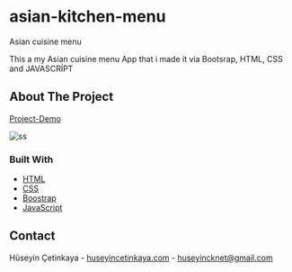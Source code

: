 # asian-kitchen-menu
Asian cuisine menu

This a my Asian cuisine menu App that i made it via Bootsrap, HTML, CSS and JAVASCRİPT
## About The Project

[Project-Demo](https://clever-booth-45bcb2.netlify.app/)

![ss](https://user-images.githubusercontent.com/49530032/157769473-ef472977-f21e-4276-9fd6-c26c4e08c7bc.png)



### Built With
* [HTML](https://html.com/)
* [CSS](https://css.com/)
* [Boostrap](https://www.javascript.com/)
* [JavaScript](https://www.javascript.com/)

<!-- CONTACT -->
## Contact

Hüseyin Çetinkaya - [huseyincetinkaya.com](https://huseyincetinkaya.com/) - huseyincknet@gmail.com

<!-- MARKDOWN LINKS & IMAGES -->
<!-- https://www.markdownguide.org/basic-syntax/#reference-style-links -->
[contributors-shield]: https://img.shields.io/github/contributors/furkan-cat/Best-README-Template.svg?style=for-the-badge
[contributors-url]: https://github.com/furkan-cat/Best-README-Template/graphs/contributors
[forks-shield]: https://img.shields.io/github/forks/furkan-cat/Best-README-Template.svg?style=for-the-badge
[forks-url]: https://github.com/furkan-cat/Best-README-Template/network/members
[stars-shield]: https://img.shields.io/github/stars/furkan-cat/Best-README-Template.svg?style=for-the-badge
[stars-url]: https://github.com/furkan-cat/Best-README-Template/stargazers
[issues-shield]: https://img.shields.io/github/issues/furkan-cat/Best-README-Template.svg?style=for-the-badge
[issues-url]: https://github.com/furkan-cat/Best-README-Template/issues
[license-shield]: https://img.shields.io/github/license/furkan-cat/Best-README-Template.svg?style=for-the-badge
[license-url]: https://github.com/furkan-cat/Best-README-Template/blob/master/LICENSE.txt
[linkedin-shield]: https://img.shields.io/badge/-LinkedIn-black.svg?style=for-the-badge&logo=linkedin&colorB=555
[linkedin-url]: https://www.linkedin.com/in/furkan-%C3%A7at-20174216/
[product-screenshot]: images/project.png

